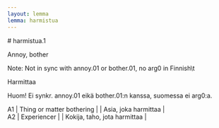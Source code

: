 ```yaml
---
layout: lemma
lemma: harmistua
---
```


<div class="sense">
# <span class="sensename">harmistua.1</span>

<span class="description">Annoy, bother</span>

Note: Not in sync with annoy.01 or bother.01, no arg0 in Finnish\t

<span class="description">Harmittaa</span>

Huom! Ei synkr. annoy.01 eikä bother.01:n kanssa, suomessa ei arg0:a.

A1 | Thing or matter bothering |   | Asia, joka harmittaa |  
A2 | Experiencer |   | Kokija, taho, jota harmittaa |  

</div>

